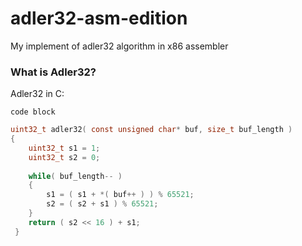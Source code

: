 # adler32-asm-edition

My implement of adler32 algorithm in x86 assembler

### What is Adler32?
Adler32 in C:

```
code block
```
```C
uint32_t adler32( const unsigned char* buf, size_t buf_length )
{
    uint32_t s1 = 1;
    uint32_t s2 = 0;
  
    while( buf_length-- )
    {
        s1 = ( s1 + *( buf++ ) ) % 65521;
        s2 = ( s2 + s1 ) % 65521;
    }
    return ( s2 << 16 ) + s1;
 }
```
